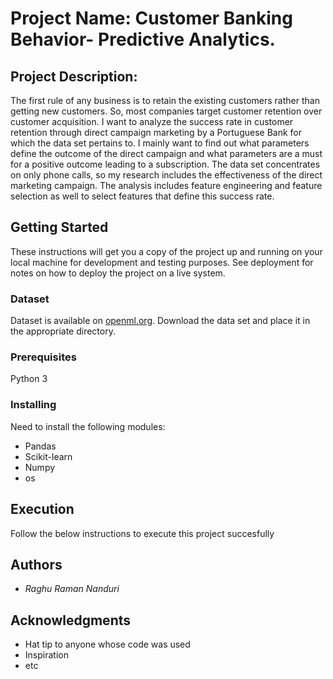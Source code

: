 # Project Name: Customer Banking Behavior- Predictive Analytics.

## Project Description: 

The first rule of any business is to retain the existing customers rather than getting new customers. So, most companies target customer retention over customer acquisition. I want to analyze the success rate in customer retention through direct campaign marketing by a Portuguese Bank for which the data set pertains to. I mainly want to find out what parameters define the outcome of the direct campaign and what parameters are a must for a positive outcome leading to a subscription. The data set concentrates on only phone calls, so my research includes the effectiveness of the direct marketing campaign. The analysis includes feature engineering and feature selection as well to select features that define this success rate.

## Getting Started

These instructions will get you a copy of the project up and running on your local machine for development and testing purposes. See deployment for notes on how to deploy the project on a live system.


### Dataset

Dataset is available on [openml.org](https://www.openml.org/d/1461).
Download the data set and place it in the appropriate directory. 

### Prerequisites

Python 3


### Installing

Need to install the following modules:

* Pandas
* Scikit-learn
* Numpy
* os


## Execution

Follow the below instructions to execute this project succesfully


## Authors

- *Raghu Raman Nanduri* 


## Acknowledgments

* Hat tip to anyone whose code was used
* Inspiration
* etc

